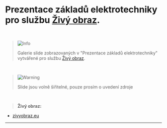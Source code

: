 # Prezentace základů elektrotechniky pro službu [Živý obraz](https://zivyobraz.eu).

&nbsp;

> <picture>
>   <source media="(prefers-color-scheme: light)" srcset="https://raw.githubusercontent.com/Mqxx/GitHub-Markdown/main/blockquotes/badge/light-theme/info.svg">
>   <img alt="Info" src="https://raw.githubusercontent.com/Mqxx/GitHub-Markdown/main/blockquotes/badge/dark-theme/info.svg">
> </picture><br>
> 
> Galerie slide zobrazovaných v "Prezentace základů elektrotechniky" vytvářené pro službu [Živý obraz](https://zivyobraz.eu).
>

&nbsp;

> <picture>
>   <source media="(prefers-color-scheme: light)" srcset="https://raw.githubusercontent.com/Mqxx/GitHub-Markdown/main/blockquotes/badge/light-theme/warning.svg">
>   <img alt="Warning" src="https://raw.githubusercontent.com/Mqxx/GitHub-Markdown/main/blockquotes/badge/dark-theme/warning.svg">
> </picture><br>
>
> Slide jsou volně šiřitelné, pouze prosím o uvedení zdroje

&nbsp;

> **Živý obraz:**
> 
- [zivyobraz.eu](https://zivyobraz.eu)

---
